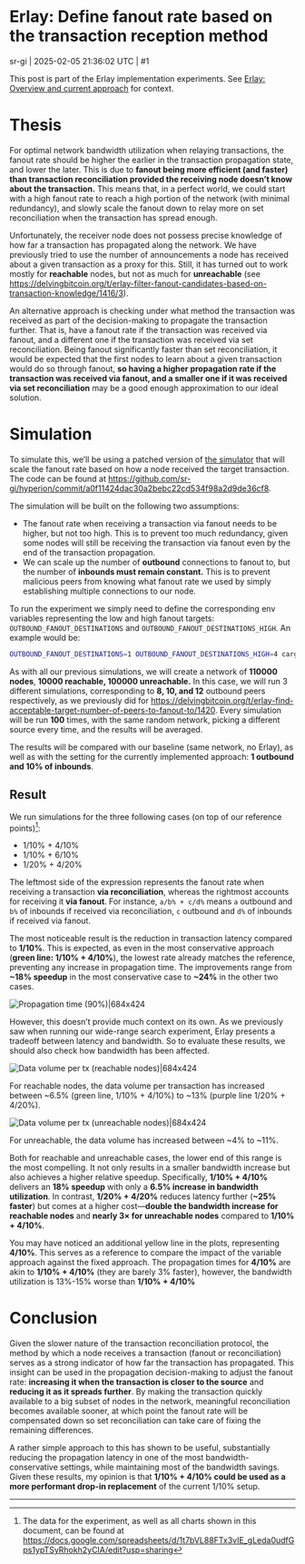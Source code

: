# Erlay: Define fanout rate based on the transaction reception method

sr-gi | 2025-02-05 21:36:02 UTC | #1

This post is part of the Erlay implementation experiments. See [Erlay: Overview and current approach](https://delvingbitcoin.org/t/erlay-overview-and-current-approach/1415) for context.

# Thesis

For optimal network bandwidth utilization when relaying transactions, the fanout rate should be higher the earlier in the transaction propagation state, and lower the later. This is due to **fanout being more efficient (and faster) than transaction reconciliation provided the receiving node doesn’t know about the transaction.** This means that, in a perfect world, we could start with a high fanout rate to reach a high portion of the network (with minimal redundancy), and slowly scale the fanout down to relay more on set reconciliation when the transaction has spread enough.

Unfortunately, the receiver node does not possess precise knowledge of how far a transaction has propagated along the network. We have previously tried to use the number of announcements a node has received about a given transaction as a proxy for this. Still, it has turned out to work mostly for **reachable** nodes, but not as much for **unreachable** (see https://delvingbitcoin.org/t/erlay-filter-fanout-candidates-based-on-transaction-knowledge/1416/3).

An alternative approach is checking under what method the transaction was received as part of the decision-making to propagate the transaction further. That is, have a fanout rate if the transaction was received via fanout, and a different one if the transaction was received via set reconciliation. Being fanout significantly faster than set reconciliation, it would be expected that the first nodes to learn about a given transaction would do so through fanout, **so having a higher propagation rate if the transaction was received via fanout, and a smaller one if it was received via set reconciliation** may be a good enough approximation to our ideal solution.

# Simulation

To simulate this, we’ll be using a patched version of [the simulator](https://delvingbitcoin.org/t/hyperion-a-discrete-time-network-event-simulator-for-bitcoin-core/1042) that will scale the fanout rate based on how a node received the target transaction. The code can be found at https://github.com/sr-gi/hyperion/commit/a0f11424dac30a2bebc22cd534f98a2d9de36cf8.

The simulation will be built on the following two assumptions:

- The fanout rate when receiving a transaction via fanout needs to be higher, but not too high. This is to prevent too much redundancy, given some nodes will still be receiving the transaction via fanout even by the end of the transaction propagation.
- We can scale up the number of **outbound** connections to fanout to, but the number of **inbounds must remain constant.** This is to prevent malicious peers from knowing what fanout rate we used by simply establishing multiple connections to our node.

To run the experiment we simply need to define the corresponding env variables representing the low and high fanout targets: `OUTBOUND_FANOUT_DESTINATIONS` and `OUTBOUND_FANOUT_DESTINATIONS_HIGH`. An example would be:

```bash
OUTBOUND_FANOUT_DESTINATIONS=1 OUTBOUND_FANOUT_DESTINATIONS_HIGH=4 cargo run --release --erlay -n 100
```

As with all our previous simulations, we will create a network of **110000 nodes**, **10000 reachable, 100000 unreachable.** In this case, we will run 3 different simulations, corresponding to **8, 10, and 12** outbound peers respectively, as we previously did for https://delvingbitcoin.org/t/erlay-find-acceptable-target-number-of-peers-to-fanout-to/1420. Every simulation will be run **100** times, with the same random network, picking a different source every time, and the results will be averaged.

The results will be compared with our baseline (same network, no Erlay), as well as with the setting for the currently implemented approach: **1 outbound and 10% of inbounds**.

## Result

We run simulations for the three following cases (on top of our reference points)[^1]:

- 1/10% + 4/10%
- 1/10% + 6/10%
- 1/20% + 4/20%

The leftmost side of the expression represents the fanout rate when receiving a transaction **via reconciliation**, whereas the rightmost accounts for receiving it **via fanout**. For instance, `a/b% + c/d%` means `a` outbound and `b%` of inbounds if received via reconciliation, `c` outbound and `d%` of inbounds if received via fanout.

The most noticeable result is the reduction in transaction latency compared to **1/10%**. This is expected, as even in the most conservative approach (**green line: 1/10% + 4/10%**), the lowest rate already matches the reference, preventing any increase in propagation time. The improvements range from **~18% speedup** in the most conservative case to **~24%** in the other two cases.

![Propagation time (90%)|684x424](upload://kPq6YfhqBDDxpeDXKqNoHLXDNhg.png)

However, this doesn’t provide much context on its own. As we previously saw when running our wide-range search experiment, Erlay presents a tradeoff between latency and bandwidth. So to evaluate these results, we should also check how bandwidth has been affected. 

![Data volume per tx (reachable nodes)|684x424](upload://8I6s1HD04w4uRLMcxXXLgAMn91J.png)

For reachable nodes, the data volume per transaction has increased between ~6.5% (green line, 1/10% + 4/10%) to ~13% (purple line 1/20% + 4/20%).

![Data volume per tx (unreachable nodes)|684x424](upload://f9qvZOsfZ5O7twgwlgVZrATfasA.png)

For unreachable, the data volume has increased between ~4% to ~11%.

Both for reachable and unreachable cases, the lower end of this range is the most compelling. It not only results in a smaller bandwidth increase but also achieves a higher relative speedup. Specifically, **1/10% + 4/10%** delivers an **18% speedup** with only a **6.5% increase in bandwidth utilization**. In contrast, **1/20% + 4/20%** reduces latency further (**~25% faster**) but comes at a higher cost—**double the bandwidth increase for reachable nodes** and **nearly 3× for unreachable nodes** compared to **1/10% + 4/10%**.

You may have noticed an additional yellow line in the plots, representing **4/10%**. This serves as a reference to compare the impact of the variable approach against the fixed approach. The propagation times for **4/10%** are akin to **1/10% + 4/10%** (they are barely 3% faster), however, the bandwidth utilization is 13%-15% worse than **1/10% + 4/10%** 

# Conclusion

Given the slower nature of the transaction reconciliation protocol, the method by which a node receives a transaction (fanout or reconciliation) serves as a strong indicator of how far the transaction has propagated. This insight can be used in the propagation decision-making to adjust the fanout rate: **increasing it when the transaction is closer to the source** and **reducing it as it spreads further**. By making the transaction quickly available to a big subset of nodes in the network, meaningful reconciliation becomes available sooner, at which point the fanout rate will be compensated down so set reconciliation can take care of fixing the remaining differences.

A rather simple approach to this has shown to be useful, substantially reducing the propagation latency in one of the most bandwidth-conservative settings, while maintaining most of the bandwidth savings. Given these results, my opinion is that **1/10% + 4/10% could be used as a more performant drop-in replacement** of the current 1/10% setup.

[^1]: The data for the experiment, as well as all charts shown in this document, can be found at https://docs.google.com/spreadsheets/d/1t7bVL88FTx3vIE_gLeda0udfGps1ypTSyRhokh2yCIA/edit?usp=sharing

-------------------------

